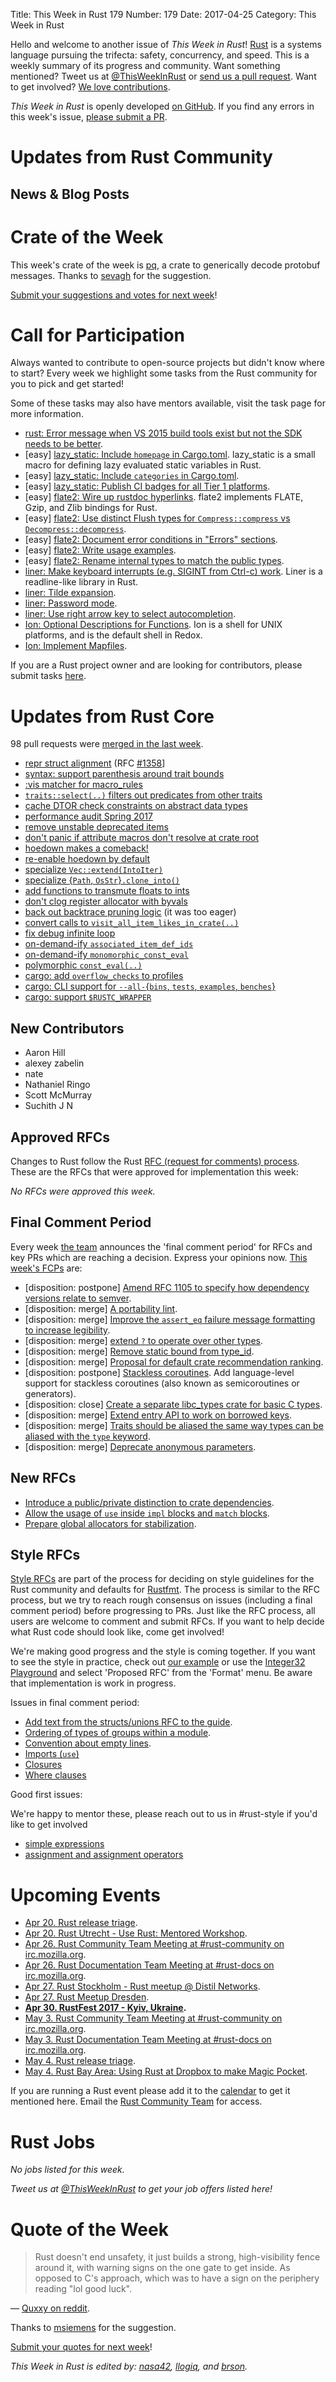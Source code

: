 Title: This Week in Rust 179
Number: 179
Date: 2017-04-25
Category: This Week in Rust

Hello and welcome to another issue of *This Week in Rust*!
[Rust](http://rust-lang.org) is a systems language pursuing the trifecta: safety, concurrency, and speed.
This is a weekly summary of its progress and community.
Want something mentioned? Tweet us at [@ThisWeekInRust](https://twitter.com/ThisWeekInRust) or [send us a pull request](https://github.com/cmr/this-week-in-rust).
Want to get involved? [We love contributions](https://github.com/rust-lang/rust/blob/master/CONTRIBUTING.md).

*This Week in Rust* is openly developed [on GitHub](https://github.com/cmr/this-week-in-rust).
If you find any errors in this week's issue, [please submit a PR](https://github.com/cmr/this-week-in-rust/pulls).

# Updates from Rust Community

## News & Blog Posts

# Crate of the Week

This week's crate of the week is [pq](https://crates.io/crates/pq), a crate to generically decode protobuf messages. Thanks to [sevagh](https://users.rust-lang.org/users/sevagh) for the suggestion.

[Submit your suggestions and votes for next week][submit_crate]!

[submit_crate]: https://users.rust-lang.org/t/crate-of-the-week/2704

# Call for Participation

Always wanted to contribute to open-source projects but didn't know where to start?
Every week we highlight some tasks from the Rust community for you to pick and get started!

Some of these tasks may also have mentors available, visit the task page for more information.

* [rust: Error message when VS 2015 build tools exist but not the SDK needs to be better](https://github.com/rust-lang/rust/issues/41151).
* [easy] [lazy_static: Include `homepage` in Cargo.toml](https://github.com/rust-lang-nursery/lazy-static.rs/issues/67). lazy_static is a small macro for defining lazy evaluated static variables in Rust.
* [easy] [lazy_static: Include `categories` in Cargo.toml](https://github.com/rust-lang-nursery/lazy-static.rs/issues/66).
* [easy] [lazy_static: Publish CI badges for all Tier 1 platforms](https://github.com/rust-lang-nursery/lazy-static.rs/issues/65).
* [easy] [flate2: Wire up rustdoc hyperlinks](https://github.com/alexcrichton/flate2-rs/issues/81). flate2 implements FLATE, Gzip, and Zlib bindings for Rust.
* [easy] [flate2: Use distinct Flush types for `Compress::compress` vs `Decompress::decompress`](https://github.com/alexcrichton/flate2-rs/issues/79).
* [easy] [flate2: Document error conditions in "Errors" sections](https://github.com/alexcrichton/flate2-rs/issues/78).
* [easy] [flate2: Write usage examples](https://github.com/alexcrichton/flate2-rs/issues/76).
* [easy] [flate2: Rename internal types to match the public types](https://github.com/alexcrichton/flate2-rs/issues/75).
* [liner: Make keyboard interrupts (e.g. SIGINT from Ctrl-c) work](https://github.com/MovingtoMars/liner/issues/4). Liner is a readline-like library in Rust.
* [liner: Tilde expansion](https://github.com/MovingtoMars/liner/issues/34).
* [liner: Password mode](https://github.com/MovingtoMars/liner/issues/25).
* [liner: Use right arrow key to select autocompletion](https://github.com/MovingtoMars/liner/issues/37).
* [Ion: Optional Descriptions for Functions](https://github.com/redox-os/ion/issues/232). Ion is a shell for UNIX platforms, and is the default shell in Redox.
* [Ion: Implement Mapfiles](https://github.com/redox-os/ion/issues/247).

If you are a Rust project owner and are looking for contributors, please submit tasks [here][guidelines].

[guidelines]: https://users.rust-lang.org/t/twir-call-for-participation/4821

# Updates from Rust Core

98 pull requests were [merged in the last week][merged].

[merged]: https://github.com/issues?page=6&q=is%3Apr+org%3Arust-lang+is%3Amerged+merged%3A2016-04-17..2016-04-24

* [repr struct alignment](https://github.com/rust-lang/rust/pull/39999) (RFC [#1358](https://github.com/rust-lang/rfcs/blob/master/text/1358-repr-align.md)]
* [syntax: support parenthesis around trait bounds](https://github.com/rust-lang/rust/pull/41077)
* [:vis matcher for macro_rules](https://github.com/rust-lang/rust/pull/41012)
* [`traits::select(..)` filters out predicates from other traits](https://github.com/rust-lang/rust/pull/41486)
* [cache DTOR check constraints on abstract data types](https://github.com/rust-lang/rust/pull/41485)
* [performance audit Spring 2017](https://github.com/rust-lang/rust/pull/41469)
* [remove unstable deprecated items](https://github.com/rust-lang/rust/pull/41437)
* [don't panic if attribute macros don't resolve at crate root](https://github.com/rust-lang/rust/pull/41432)
* [hoedown makes a comeback!](https://github.com/rust-lang/rust/pull/41290)
* [re-enable hoedown by default](https://github.com/rust-lang/rust/pull/41431)
* [specialize `Vec::extend(IntoIter)`](https://github.com/rust-lang/rust/pull/41191)
* [specialize {`Path`, `OsStr`}`.clone_into()`](https://github.com/rust-lang/rust/pull/41390)
* [add functions to transmute floats to ints](https://github.com/rust-lang/rust/pull/39271)
* [don't clog register allocator with byvals](https://github.com/rust-lang/rust/pull/41378)
* [back out backtrace pruning logic](https://github.com/rust-lang/rust/pull/41364) (it was too eager)
* [convert calls to `visit_all_item_likes_in_crate(..)`](https://github.com/rust-lang/rust/pull/41360)
* [fix debug infinite loop](https://github.com/rust-lang/rust/pull/41342)
* [on-demand-ify `associated_item_def_ids`](https://github.com/rust-lang/rust/pull/41340)
* [on-demand-ify `monomorphic_const_eval`](https://github.com/rust-lang/rust/pull/41310)
* [polymorphic `const_eval(..)`](https://github.com/rust-lang/rust/pull/41408)
* [cargo: add `overflow_checks` to profiles](https://github.com/rust-lang/cargo/pull/3908)
* [cargo: CLI support for `--all-`{`bins`, `tests`, `examples`, `benches`}](https://github.com/rust-lang/cargo/pull/3901)
* [cargo: support `$RUSTC_WRAPPER`](https://github.com/rust-lang/cargo/pull/3887)

## New Contributors

* Aaron Hill
* alexey zabelin
* nate
* Nathaniel Ringo
* Scott McMurray
* Suchith J N

## Approved RFCs

Changes to Rust follow the Rust [RFC (request for comments)
process](https://github.com/rust-lang/rfcs#rust-rfcs). These
are the RFCs that were approved for implementation this week:

*No RFCs were approved this week.*

## Final Comment Period

Every week [the team](https://www.rust-lang.org/team.html) announces the
'final comment period' for RFCs and key PRs which are reaching a
decision. Express your opinions now. [This week's FCPs][fcp] are:

[fcp]: https://github.com/rust-lang/rfcs/labels/final-comment-period

* [disposition: postpone] [Amend RFC 1105 to specify how dependency versions relate to semver](https://github.com/rust-lang/rfcs/pull/1890).
* [disposition: merge] [A portability lint](https://github.com/rust-lang/rfcs/pull/1868).
* [disposition: merge] [Improve the `assert_eq` failure message formatting to increase legibility](https://github.com/rust-lang/rfcs/pull/1866).
* [disposition: merge] [extend `?` to operate over other types](https://github.com/rust-lang/rfcs/pull/1859).
* [disposition: merge] [Remove static bound from type_id](https://github.com/rust-lang/rfcs/pull/1849).
* [disposition: merge] [Proposal for default crate recommendation ranking](https://github.com/rust-lang/rfcs/pull/1824).
* [disposition: postpone] [Stackless coroutines](https://github.com/rust-lang/rfcs/pull/1823). Add language-level support for stackless coroutines (also known as semicoroutines or generators).
* [disposition: close] [Create a separate libc_types crate for basic C types](https://github.com/rust-lang/rfcs/pull/1783).
* [disposition: merge] [Extend entry API to work on borrowed keys](https://github.com/rust-lang/rfcs/pull/1769).
* [disposition: merge] [Traits should be aliased the same way types can be aliased with the `type` keyword](https://github.com/rust-lang/rfcs/pull/1733).
* [disposition: merge] [Deprecate anonymous parameters](https://github.com/rust-lang/rfcs/pull/1685).

## New RFCs

* [Introduce a public/private distinction to crate dependencies](https://github.com/rust-lang/rfcs/pull/1977).
* [Allow the usage of `use` inside `impl` blocks and `match` blocks](https://github.com/rust-lang/rfcs/pull/1976).
* [Prepare global allocators for stabilization](https://github.com/rust-lang/rfcs/pull/1974).

## Style RFCs

[Style RFCs](https://github.com/rust-lang-nursery/fmt-rfcs) are part of the process for deciding on style guidelines for the Rust community and defaults for [Rustfmt](https://github.com/rust-lang-nursery/rustfmt). The process is similar to the RFC process, but we try to reach rough consensus on issues (including a final comment period) before progressing to PRs. Just like the RFC process, all users are welcome to comment and submit RFCs. If you want to help decide what Rust code should look like, come get involved!

We're making good progress and the style is coming together. If you want to see the style in practice, check out [our example](https://github.com/rust-lang-nursery/fmt-rfcs/blob/master/example/lists.rs) or use the [Integer32 Playground](https://play.integer32.com/) and select 'Proposed RFC' from the 'Format' menu. Be aware that implementation is work in progress.

Issues in final comment period:

* [Add text from the structs/unions RFC to the guide](https://github.com/rust-lang-nursery/fmt-rfcs/pull/78).
* [Ordering of types of groups within a module](https://github.com/rust-lang-nursery/fmt-rfcs/issues/71).
* [Convention about empty lines](https://github.com/rust-lang-nursery/fmt-rfcs/issues/57).
* [Imports (`use`)](https://github.com/rust-lang-nursery/fmt-rfcs/issues/24)
* [Closures](https://github.com/rust-lang-nursery/fmt-rfcs/issues/35)
* [Where clauses](https://github.com/rust-lang-nursery/fmt-rfcs/issues/38)

Good first issues:

We're happy to mentor these, please reach out to us in #rust-style if you'd like to get involved

* [simple expressions](https://github.com/rust-lang-nursery/fmt-rfcs/issues/68)
* [assignment and assignment operators](https://github.com/rust-lang-nursery/fmt-rfcs/issues/67)

# Upcoming Events

* [Apr 20. Rust release triage](https://internals.rust-lang.org/t/release-cycle-triage-proposal/3544).
* [Apr 20. Rust Utrecht - Use Rust: Mentored Workshop](https://www.meetup.com/Rust-Utrecht/events/238725437/).
* [Apr 26. Rust Community Team Meeting at #rust-community on irc.mozilla.org](https://chat.mibbit.com/?server=irc.mozilla.org&channel=%23rust-community).
* [Apr 26. Rust Documentation Team Meeting at #rust-docs on irc.mozilla.org](https://chat.mibbit.com/?server=irc.mozilla.org&channel=%23rust-docs).
* [Apr 27. Rust Stockholm - Rust meetup @ Distil Networks](https://www.meetup.com/ruststhlm/events/238207716/).
* [Apr 27. Rust Meetup Dresden](https://forum.rustplatz.de/t/neues-rust-meetup-in-dresden/156/28).
* **[Apr 30. RustFest 2017 - Kyiv, Ukraine](http://2017.rustfest.eu/).**
* [May  3. Rust Community Team Meeting at #rust-community on irc.mozilla.org](https://chat.mibbit.com/?server=irc.mozilla.org&channel=%23rust-community).
* [May  3. Rust Documentation Team Meeting at #rust-docs on irc.mozilla.org](https://chat.mibbit.com/?server=irc.mozilla.org&channel=%23rust-docs).
* [May  4. Rust release triage](https://internals.rust-lang.org/t/release-cycle-triage-proposal/3544).
* [May  4. Rust Bay Area: Using Rust at Dropbox to make Magic Pocket](https://www.meetup.com/Rust-Bay-Area/events/239222217/).

If you are running a Rust event please add it to the [calendar] to get
it mentioned here. Email the [Rust Community Team][community] for access.

[calendar]: https://www.google.com/calendar/embed?src=apd9vmbc22egenmtu5l6c5jbfc%40group.calendar.google.com
[community]: mailto:community-team@rust-lang.org

# Rust Jobs

*No jobs listed for this week.*

*Tweet us at [@ThisWeekInRust](https://twitter.com/ThisWeekInRust) to get your job offers listed here!*

# Quote of the Week

> Rust doesn't end unsafety, it just builds a strong, high-visibility fence around it, with warning signs on the one gate to get inside. As opposed to C's approach, which was to have a sign on the periphery reading "lol good luck".

— [Quxxy on reddit](https://www.reddit.com/r/rust/comments/65t0eq/the_end_of_unsafety_the_past_present_and_future/dgd3h8o/).

Thanks to [msiemens](https://users.rust-lang.org/t/twir-quote-of-the-week/328/391) for the suggestion.

[Submit your quotes for next week][submit]!

[submit]: http://users.rust-lang.org/t/twir-quote-of-the-week/328

*This Week in Rust is edited by: [nasa42](https://github.com/nasa42), [llogiq](https://github.com/llogiq), and [brson](https://github.com/brson).*
